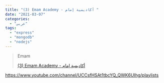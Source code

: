 ```yaml
---
title: "(3) Emam Academy - أكاديمية إمام "
date: "2021-03-07"
categories:
  - "عربي"
tags:
  - "express"
  - "mongodb"
  - "nodejs"
---
```


> Emam
>
> [(3) Emam Academy - أكاديمية إمام ](https://www.youtube.com/channel/UCCsfHSAt1tbcYQ_QWK6UIhg/playlists)

https://www.youtube.com/channel/UCCsfHSAt1tbcYQ_QWK6UIhg/playlists
